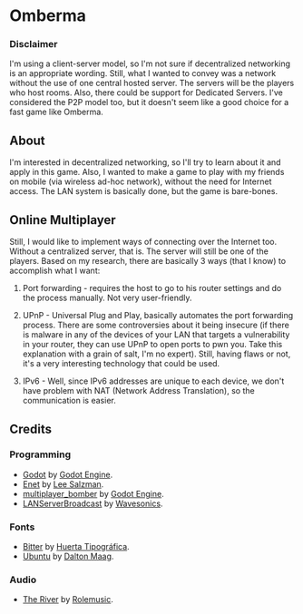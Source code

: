 # Omberma

### Disclaimer

I'm using a client-server model, so I'm not sure if decentralized networking is an appropriate wording. Still, what I wanted to convey was a network without the use of one central hosted server. The servers will be the players who host rooms. Also, there could be support for Dedicated Servers. I've considered the P2P model too, but it doesn't seem like a good choice for a fast game like Omberma.

## About

I'm interested in decentralized networking, so I'll try to learn about it and apply in this game. Also, I wanted to make a game to play with my friends on mobile (via wireless ad-hoc network), without the need for Internet access. The LAN system is basically done, but the game is bare-bones.

## Online Multiplayer

Still, I would like to implement ways of connecting over the Internet too. Without a centralized server, that is. The server will still be one of the players. Based on my research, there are basically 3 ways (that I know) to accomplish what I want:

1. Port forwarding - requires the host to go to his router settings and do the process manually. Not very user-friendly.

1. UPnP - Universal Plug and Play, basically automates the port forwarding process. There are some controversies about it being insecure (if there is malware in any of the devices of your LAN that targets a vulnerability in your router, they can use UPnP to open ports to pwn you. Take this explanation with a grain of salt, I'm no expert). Still, having flaws or not, it's a very interesting technology that could be used.

1. IPv6 - Well, since IPv6 addresses are unique to each device, we don't have problem with NAT (Network Address Translation), so the communication is easier.

## Credits

### Programming

- [Godot](https://github.com/godotengine/godot) by [Godot Engine](https://github.com/godotengine).
- [Enet](https://github.com/lsalzman/enet) by [Lee Salzman](https://github.com/lsalzman).
- [multiplayer_bomber](https://github.com/godotengine/godot-demo-projects/tree/master/networking/multiplayer_bomber) by [Godot Engine](https://github.com/godotengine). 
- [LANServerBroadcast](https://github.com/Wavesonics/LANServerBroadcast) by [Wavesonics](https://github.com/Wavesonics).

### Fonts

- [Bitter](https://fonts.google.com/specimen/Bitter) by [Huerta Tipográfica](https://www.huertatipografica.com/en).
- [Ubuntu](https://fonts.google.com/specimen/Ubuntu) by [Dalton Maag](https://www.daltonmaag.com/).

### Audio

- [The River](https://freemusicarchive.org/music/Rolemusic/~/The_River_1161) by [Rolemusic](https://freemusicarchive.org/music/Rolemusic).
